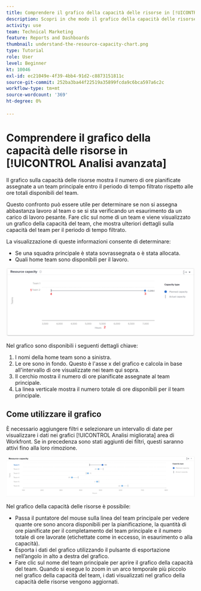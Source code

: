 ```yaml
---
title: Comprendere il grafico della capacità delle risorse in [!UICONTROL Analisi avanzata]
description: Scopri in che modo il grafico della capacità delle risorse mostra il numero di ore pianificate assegnate a un team principale entro il periodo di tempo filtrato rispetto alle ore totali disponibili del team.
activity: use
team: Technical Marketing
feature: Reports and Dashboards
thumbnail: understand-the-resource-capacity-chart.png
type: Tutorial
role: User
level: Beginner
kt: 10046
exl-id: ec21049e-4f39-4bb4-91d2-c8873151811c
source-git-commit: 252ba3ba44f22519a35899fcda9c6bca597a6c2c
workflow-type: tm+mt
source-wordcount: '369'
ht-degree: 0%

---
```


# Comprendere il grafico della capacità delle risorse in [!UICONTROL Analisi avanzata]

Il grafico sulla capacità delle risorse mostra il numero di ore pianificate assegnate a un team principale entro il periodo di tempo filtrato rispetto alle ore totali disponibili del team.

Questo confronto può essere utile per determinare se non si assegna abbastanza lavoro al team o se si sta verificando un esaurimento da un carico di lavoro pesante. Fare clic sul nome di un team e viene visualizzato un grafico della capacità del team, che mostra ulteriori dettagli sulla capacità del team per il periodo di tempo filtrato.

La visualizzazione di queste informazioni consente di determinare:

* Se una squadra principale è stata sovrassegnata o è stata allocata.
* Quali home team sono disponibili per il lavoro.

![Immagine che mostra un grafico della capacità delle risorse con numeri sulle aree descritte nei punti elenco seguenti](assets/section-3-2.png)

Nel grafico sono disponibili i seguenti dettagli chiave:

1. I nomi della home team sono a sinistra.
1. Le ore sono in fondo. Questo è l&#39;asse x del grafico e calcola in base all&#39;intervallo di ore visualizzate nei team qui sopra.
1. Il cerchio mostra il numero di ore pianificate assegnate al team principale.
1. La linea verticale mostra il numero totale di ore disponibili per il team principale.

## Come utilizzare il grafico

È necessario aggiungere filtri e selezionare un intervallo di date per visualizzare i dati nei grafici [!UICONTROL Analisi migliorata] area di Workfront. Se in precedenza sono stati aggiunti dei filtri, questi saranno attivi fino alla loro rimozione.

![Immagine che mostra un grafico della capacità delle risorse](assets/section-3-3.png)

Nel grafico della capacità delle risorse è possibile:

* Passa il puntatore del mouse sulla linea del team principale per vedere quante ore sono ancora disponibili per la pianificazione, la quantità di ore pianificate per il completamento del team principale e il numero totale di ore lavorate (etichettate come in eccesso, in esaurimento o alla capacità).
* Esporta i dati del grafico utilizzando il pulsante di esportazione nell’angolo in alto a destra del grafico.
* Fare clic sul nome del team principale per aprire il grafico della capacità del team. Quando si esegue lo zoom in un arco temporale più piccolo nel grafico della capacità del team, i dati visualizzati nel grafico della capacità delle risorse vengono aggiornati.

